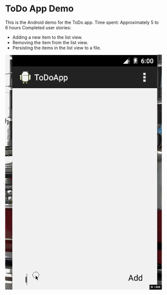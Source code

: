 # ToDo App Demo

This is the Android demo for the ToDo app.
Time spent: Approximately 5 to 6 hours
Completed user stories:
   * Adding a new item to the list view.
   * Removing the item from the list view.
   * Persisting the items in the list view to a file.

![Video Walkthrough](ToDoApp.gif)
